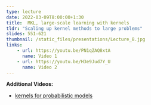 ```yaml
---
type: lecture
date: 2022-03-09T8:00:00+1:30
title:  MKL, large-scale learning with kernels
tldr: "Scaling up kernel methods to large problems"
slides: 551-621
thumbnail: /static_files/presentations/Lecture_8.jpg
links: 
    - url: https://youtu.be/PN1qZAQ8xtA
      name: Video 1
    - url: https://youtu.be/H3e9Jud7Y_U
      name: Video 2
---
```


**Additional Videos:**
- [kernels for probabilistic models](https://youtu.be/w_Kwtziev2g)

